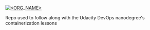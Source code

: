 [![<ORG_NAME>](https://circleci.com/gh/NickPod/helloUdacity.svg?style=svg)](<https://circleci.com/gh/NickPod/helloUdacity>)

Repo used to follow along with the Udacity DevOps nanodegree's containerization lessons